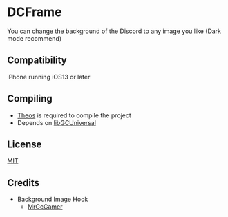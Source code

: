 # DCFrame
You can change the background of the Discord to any image you like (Dark mode recommend)

## Compatibility
iPhone running iOS13 or later

## Compiling
  - [Theos](https://theos.dev/) is required to compile the project
  - Depends on [libGCUniversal](https://github.com/MrGcGamer/LibGcUniversalDocumentation)

## License
[MIT](https://github.com/Traurige/Eneko/blob/main/LICENSE)

## Credits
  - Background Image Hook
    - [MrGcGamer](https://twitter.com/MrGcGamer)
